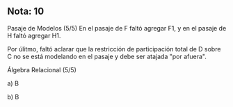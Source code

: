 ## Nota: 10

Pasaje de Modelos (5/5)
En el pasaje de F faltó agregar F1, y en el pasaje de H faltó agregar H1.

Por úlitmo, faltó aclarar que la restricción de participación total de D sobre C no se está modelando en el pasaje y debe ser atajada "por afuera".

Álgebra Relacional (5/5)

a)    B

b)    B

